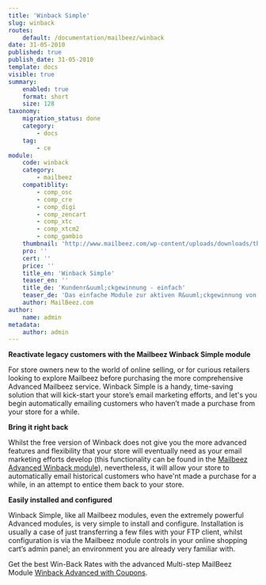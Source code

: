```yaml
---
title: 'Winback Simple'
slug: winback
routes:
    default: /documentation/mailbeez/winback
date: 31-05-2010
published: true
publish_date: 31-05-2010
template: docs
visible: true
summary:
    enabled: true
    format: short
    size: 128
taxonomy:
    migration_status: done
    category:
        - docs
    tag:
        - ce
module:
    code: winback
    category:
        - mailbeez
    compatiblity:
        - comp_osc
        - comp_cre
        - comp_digi
        - comp_zencart
        - comp_xtc
        - comp_xtcm2        
        - comp_gambio
    thumbnail: 'http://www.mailbeez.com/wp-content/uploads/downloads/thumbnails/2011/08/icon_64.png'
    pro: ''
    cert: ''
    price: ''
    title_en: 'Winback Simple'
    teaser_en: ''
    title_de: 'Kundenr&uuml;ckgewinnung - einfach'
    teaser_de: 'Das einfache Module zur aktiven R&uuml;ckgewinnung von Kunden'
    author: MailBeez.com
author:
    name: admin
metadata:
    author: admin
---
```


**Reactivate legacy customers with the Mailbeez Winback Simple module**

For store owners new to the world of online selling, or for curious retailers looking to explore Mailbeez before purchasing the more comprehensive Advanced Mailbeez service. Winback Simple is a handy, time-saving solution that will kick-start your store’s email marketing efforts, and let's you begin automatically emailing customers who haven’t made a purchase from your store for a while.

**Bring it right back**

Whilst the free version of Winback does not give you the more advanced features and flexibility that your store will eventually need as your email marketing efforts develop (this functionality can be found in the [Mailbeez Advanced Winback module](/documentation/mailbeez/winback_advanced "Advanced Winback")), nevertheless, it will allow your store to automatically email historical customers who have'nt made a purchase for a while, in an attempt to entice them back to your store.

**Easily installed and configured**

Winback Simple, like all Mailbeez modules, even the extremely powerful Advanced modules, is very simple to install and configure. Installation is usually a case of just transferring a few files with your FTP client, whilst configuration is via the Mailbeez module controls in your online shopping cart’s admin panel; an environment you are already very familiar with.

Get the best Win-Back Rates with the advanced Multi-step MailBeez Module [Winback Advanced with Coupons](/documentation/mailbeez/winback_advanced/ "Review Reminder Advanced – Autologin").
